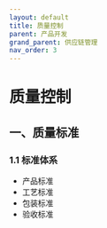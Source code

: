```yaml
---
layout: default
title: 质量控制
parent: 产品开发
grand_parent: 供应链管理
nav_order: 3
---
```


# 质量控制

## 一、质量标准
### 1.1 标准体系
- 产品标准
- 工艺标准
- 包装标准
- 验收标准 